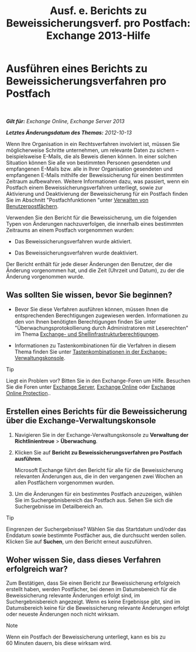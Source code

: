 ﻿---
title: 'Ausf. e. Berichts zu Beweissicherungsverf. pro Postfach: Exchange 2013-Hilfe'
TOCTitle: Ausführen eines Berichts zu Beweissicherungsverfahren pro Postfach
ms:assetid: 98c46226-2f48-42c6-a741-34bb5944f519
ms:mtpsurl: https://technet.microsoft.com/de-de/library/JJ150542(v=EXCHG.150)
ms:contentKeyID: 50474878
ms.date: 04/24/2018
mtps_version: v=EXCHG.150
ms.translationtype: HT
---

# Ausführen eines Berichts zu Beweissicherungsverfahren pro Postfach

 

_**Gilt für:** Exchange Online, Exchange Server 2013_

_**Letztes Änderungsdatum des Themas:** 2012-10-13_

Wenn Ihre Organisation in ein Rechtsverfahren involviert ist, müssen Sie möglicherweise Schritte unternehmen, um relevante Daten zu sichern – beispielsweise E-Mails, die als Beweis dienen können. In einer solchen Situation können Sie alle von bestimmten Personen gesendeten und empfangenen E-Mails bzw. alle in Ihrer Organisation gesendeten und empfangenen E-Mails mithilfe der Beweissicherung für einen bestimmten Zeitraum aufbewahren. Weitere Informationen dazu, was passiert, wenn ein Postfach einem Beweissicherungsverfahren unterliegt, sowie zur Aktivierung und Deaktivierung der Beweissicherung für ein Postfach finden Sie im Abschnitt "Postfachfunktionen "unter [Verwalten von Benutzerpostfächern](https://review.docs.microsoft.com/de-de/exchange/recipients-in-exchange-online/manage-user-mailboxes/manage-user-mailboxes).

Verwenden Sie den Bericht für die Beweissicherung, um die folgenden Typen von Änderungen nachzuverfolgen, die innerhalb eines bestimmten Zeitraums an einem Postfach vorgenommen wurden:

  - Das Beweissicherungsverfahren wurde aktiviert.

  - Das Beweissicherungsverfahren wurde deaktiviert.

Der Bericht enthält für jede dieser Änderungen den Benutzer, der die Änderung vorgenommen hat, und die Zeit (Uhrzeit und Datum), zu der die Änderung vorgenommen wurde.

## Was sollten Sie wissen, bevor Sie beginnen?

  - Bevor Sie diese Verfahren ausführen können, müssen Ihnen die entsprechenden Berechtigungen zugewiesen werden. Informationen zu den von Ihnen benötigten Berechtigungen finden Sie unter "Überwachungsprotokollierung durch Administratoren mit Leserechten" im Thema [Exchange- und Shellinfrastrukturberechtigungen](exchange-and-shell-infrastructure-permissions-exchange-2013-help.md).

  - Informationen zu Tastenkombinationen für die Verfahren in diesem Thema finden Sie unter [Tastenkombinationen in der Exchange-Verwaltungskonsole](keyboard-shortcuts-in-the-exchange-admin-center-exchange-online-protection-help.md).


> [!TIP]
> Liegt ein Problem vor? Bitten Sie in den Exchange-Foren um Hilfe. Besuchen Sie die Foren unter <A href="https://go.microsoft.com/fwlink/p/?linkid=60612">Exchange Server</A>, <A href="https://go.microsoft.com/fwlink/p/?linkid=267542">Exchange Online</A> oder <A href="https://go.microsoft.com/fwlink/p/?linkid=285351">Exchange Online Protection</A>..



## Erstellen eines Berichts für die Beweissicherung über die Exchange-Verwaltungskonsole

1.  Navigieren Sie in der Exchange-Verwaltungskonsole zu **Verwaltung der Richtlinientreue** \> **Überwachung**.

2.  Klicken Sie auf **Bericht zu Beweissicherungsverfahren pro Postfach ausführen**.
    
    Microsoft Exchange führt den Bericht für alle für die Beweissicherung relevanten Änderungen aus, die in den vergangenen zwei Wochen an allen Postfächern vorgenommen wurden.

3.  Um die Änderungen für ein bestimmtes Postfach anzuzeigen, wählen Sie im Suchergebnisbereich das Postfach aus. Sehen Sie sich die Suchergebnisse im Detailbereich an.


> [!TIP]
> Eingrenzen der Suchergebnisse? Wählen Sie das Startdatum und/oder das Enddatum sowie bestimmte Postfächer aus, die durchsucht werden sollen. Klicken Sie auf <STRONG>Suchen</STRONG>, um den Bericht erneut auszuführen.



## Woher wissen Sie, dass dieses Verfahren erfolgreich war?

Zum Bestätigen, dass Sie einen Bericht zur Beweissicherung erfolgreich erstellt haben, werden Postfächer, bei denen im Datumsbereich für die Beweissicherung relevante Änderungen erfolgt sind, im Suchergebnisbereich angezeigt. Wenn es keine Ergebnisse gibt, sind im Datumsbereich keine für die Beweissicherung relevante Änderungen erfolgt oder neueste Änderungen noch nicht wirksam.


> [!NOTE]
> Wenn ein Postfach der Beweissicherung unterliegt, kann es bis zu 60&nbsp;Minuten dauern, bis diese wirksam wird.


